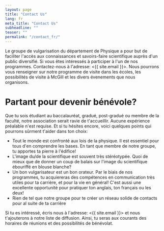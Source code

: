 ```yaml
---
layout: page
title: "Contact Us"
lang: fr
meta_title: "Contact Us"
subheadline: ""
teaser: ""
permalink: "/contact_fr/"
---
```


Le groupe de vulgarisation du département de Physique a pour but de faciliter l'accès aux connaissances et savoirs-faire scientifique auprès d'un public diversifié.
Si vous êtes intéressés à participer à l'un de nos programmes. Contactez-nous à l'adresse: <{{ site.email }}>. Nous pourrons vous renseigner sur notre programme de visite dans les écoles, les possibilités de visite à McGill et les divers évenements que nous organisons.   

# Partant pour devenir bénévole?

Que tu sois étudiant au baccalauréat, gradué, post-gradué ou membre de la faculté, notre association serait ravie de t'accueillir. Aucune expérience préalable n'est requise. Et si tu hésites encore, voici quelques points qui pourrons sûrment t'aider dans ton choix: 
- Tout le monde est confronté aux lois de la physique. Il est essentiel pour tous d'en comprendre les bases. En tant que membre de notre groupe, tu apportes ta pierre à l'édifice! 
- L'image du/de la scientifique est souvent très stéréotypée. Quoi de mieux que de donner un coup de balais sur l'image du scientifique ébouriffé en blouse blanche?
- Un bon vulgarisateur est un bon orateur. Par le biais de nos programmes, tu acquiereras des compétences en communication très utiles pour ta carrière, et pour la vie en général! C'est aussi une excellente opportunité pour pratiquer ton anglais, ton français ou les deux!
- Rien de tel que notre groupe pour te créer un réseau solide de contacts pour al suite de ta carrière

Si tu es intéressé, écris nous à l'adresse: <{{ site.email }}> et nous t'ajouterons à notre liste de diffusion. Ainsi, tu seras aux courants des horaires de réunions et des possibilités de bénévolat.